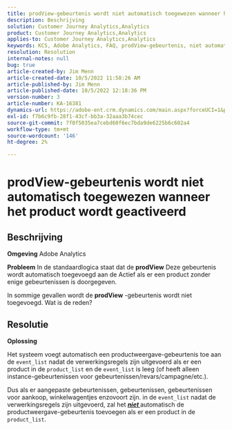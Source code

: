 ```yaml
---
title: prodView-gebeurtenis wordt niet automatisch toegewezen wanneer het product wordt geactiveerd
description: Beschrijving
solution: Customer Journey Analytics,Analytics
product: Customer Journey Analytics,Analytics
applies-to: Customer Journey Analytics,Analytics
keywords: KCS, Adobe Analytics, FAQ, prodView-gebeurtenis, niet automatisch toegewezen, product, geactiveerd
resolution: Resolution
internal-notes: null
bug: true
article-created-by: Jim Menn
article-created-date: 10/5/2022 11:58:26 AM
article-published-by: Jim Menn
article-published-date: 10/5/2022 12:18:36 PM
version-number: 3
article-number: KA-16381
dynamics-url: https://adobe-ent.crm.dynamics.com/main.aspx?forceUCI=1&pagetype=entityrecord&etn=knowledgearticle&id=43d0a503-a544-ed11-bba1-000d3a3064b8
exl-id: f7b6c9fb-28f1-43cf-bb3a-32aaa3b74cec
source-git-commit: 7f0f5035ea7cebd60f6ec7bda9de6225b6c602a4
workflow-type: tm+mt
source-wordcount: '146'
ht-degree: 2%

---
```


# prodView-gebeurtenis wordt niet automatisch toegewezen wanneer het product wordt geactiveerd

## Beschrijving


<b>Omgeving</b>
Adobe Analytics

<b>Probleem</b>
In de standaardlogica staat dat de <b>prodView</b> Deze gebeurtenis wordt automatisch toegevoegd aan de Actief als er een product zonder enige gebeurtenissen is doorgegeven.

In sommige gevallen wordt de <b>prodView</b> -gebeurtenis wordt niet toegevoegd. Wat is de reden?


## Resolutie


<b>Oplossing</b>

Het systeem voegt automatisch een productweergave-gebeurtenis toe aan de `event_list` nadat de verwerkingsregels zijn uitgevoerd als er een product in de `product_list` en de `event_list` is leeg (of heeft alleen instance-gebeurtenissen voor gebeurtenissen/revars/campagne/etc.).

Dus als er aangepaste gebeurtenissen, gebeurtenissen, gebeurtenissen voor aankoop, winkelwagentjes enzovoort zijn. in de `event_list` nadat de verwerkingsregels zijn uitgevoerd, zal het <u><em><b>niet </b></em></u>automatisch de productweergave-gebeurtenis toevoegen als er een product in de `product_list`.
